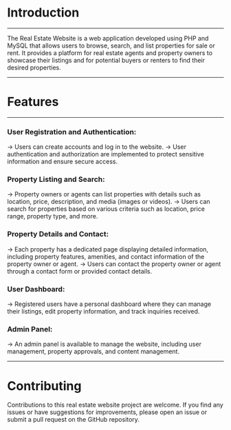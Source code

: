
# Introduction
---
The Real Estate Website is a web application developed using PHP and MySQL that allows users to browse, search, and list properties for sale or rent. It provides a platform for real estate agents and property owners to showcase their listings and for potential buyers or renters to find their desired properties.

---
# Features
---
### User Registration and Authentication:

-> Users can create accounts and log in to the website.
-> User authentication and authorization are implemented to protect sensitive information and ensure secure access.

### Property Listing and Search:
-> Property owners or agents can list properties with details such as location, price, description, and media (images or videos).
-> Users can search for properties based on various criteria such as location, price range, property type, and more.

### Property Details and Contact:
 -> Each property has a dedicated page displaying detailed information, including property features, amenities, and contact information of the property owner or agent.
-> Users can contact the property owner or agent through a contact form or provided contact details.

### User Dashboard:
-> Registered users have a personal dashboard where they can manage their listings, edit property information, and track inquiries received.

### Admin Panel:
 -> An admin panel is available to manage the website, including user management, property approvals, and content management.
 
---
# Contributing

Contributions to this real estate website project are welcome. If you find any issues or have suggestions for improvements, please open an issue or submit a pull request on the GitHub repository.

